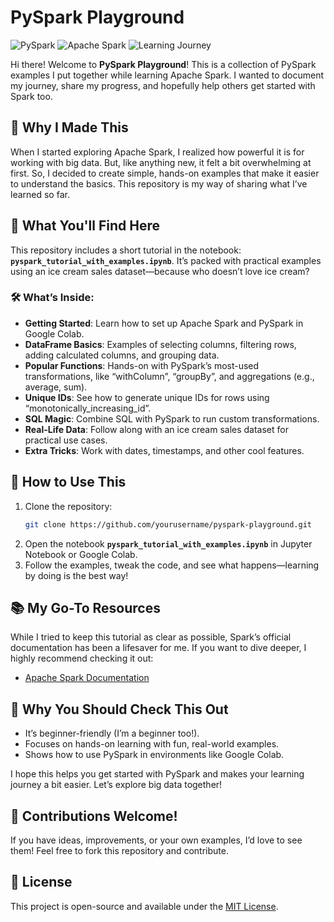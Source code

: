 # PySpark Playground

![PySpark](https://img.shields.io/badge/PySpark-DataFrame-blue) ![Apache Spark](https://img.shields.io/badge/Apache%20Spark-Big%20Data-red) ![Learning Journey](https://img.shields.io/badge/Learning-Journey-green)

Hi there! Welcome to **PySpark Playground**! This is a collection of PySpark examples I put together while learning Apache Spark. I wanted to document my journey, share my progress, and hopefully help others get started with Spark too. 

## 🌟 Why I Made This

When I started exploring Apache Spark, I realized how powerful it is for working with big data. But, like anything new, it felt a bit overwhelming at first. So, I decided to create simple, hands-on examples that make it easier to understand the basics. This repository is my way of sharing what I’ve learned so far.

## 📘 What You'll Find Here

This repository includes a short tutorial in the notebook: **`pyspark_tutorial_with_examples.ipynb`**. It’s packed with practical examples using an ice cream sales dataset—because who doesn’t love ice cream?

### 🛠️ What’s Inside:
- **Getting Started**: Learn how to set up Apache Spark and PySpark in Google Colab.
- **DataFrame Basics**: Examples of selecting columns, filtering rows, adding calculated columns, and grouping data.
- **Popular Functions**: Hands-on with PySpark’s most-used transformations, like “withColumn”, “groupBy”, and aggregations (e.g., average, sum).
- **Unique IDs**: See how to generate unique IDs for rows using “monotonically_increasing_id”.
- **SQL Magic**: Combine SQL with PySpark to run custom transformations.
- **Real-Life Data**: Follow along with an ice cream sales dataset for practical use cases.
- **Extra Tricks**: Work with dates, timestamps, and other cool features.

## 🚀 How to Use This

1. Clone the repository:
   ```bash
   git clone https://github.com/yourusername/pyspark-playground.git
   ```
2. Open the notebook **`pyspark_tutorial_with_examples.ipynb`** in Jupyter Notebook or Google Colab.
3. Follow the examples, tweak the code, and see what happens—learning by doing is the best way!

## 📚 My Go-To Resources

While I tried to keep this tutorial as clear as possible, Spark’s official documentation has been a lifesaver for me. If you want to dive deeper, I highly recommend checking it out:
- [Apache Spark Documentation](https://spark.apache.org/docs/latest/)

## 🤔 Why You Should Check This Out

- It’s beginner-friendly (I’m a beginner too!).
- Focuses on hands-on learning with fun, real-world examples.
- Shows how to use PySpark in environments like Google Colab.

I hope this helps you get started with PySpark and makes your learning journey a bit easier. Let’s explore big data together!

## 🤝 Contributions Welcome!

If you have ideas, improvements, or your own examples, I’d love to see them! Feel free to fork this repository and contribute.

## 📄 License

This project is open-source and available under the [MIT License](LICENSE).
